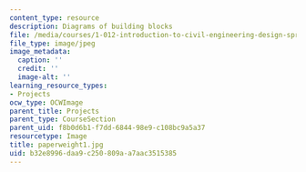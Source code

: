 ```yaml
---
content_type: resource
description: Diagrams of building blocks
file: /media/courses/1-012-introduction-to-civil-engineering-design-spring-2002/b32e8996daa9c250809aa7aac3515385_paperweight1.jpg
file_type: image/jpeg
image_metadata:
  caption: ''
  credit: ''
  image-alt: ''
learning_resource_types:
- Projects
ocw_type: OCWImage
parent_title: Projects
parent_type: CourseSection
parent_uid: f8b0d6b1-f7dd-6844-98e9-c108bc9a5a37
resourcetype: Image
title: paperweight1.jpg
uid: b32e8996-daa9-c250-809a-a7aac3515385
---
```

